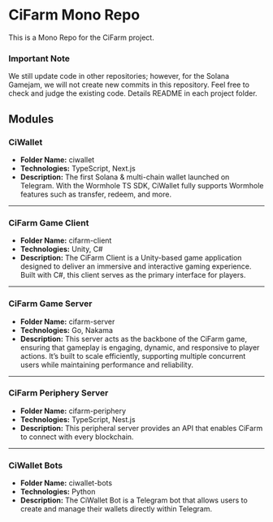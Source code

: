 # CiFarm Mono Repo

This is a Mono Repo for the CiFarm project.

### Important Note
We still update code in other repositories; however, for the Solana Gamejam, we will not create new commits in this repository. Feel free to check and judge the existing code.
Details README in each project folder.

## Modules

### CiWallet
- **Folder Name:** ciwallet
- **Technologies:** TypeScript, Next.js
- **Description:** The first Solana & multi-chain wallet launched on Telegram. With the Wormhole TS SDK, CiWallet fully supports Wormhole features such as transfer, redeem, and more. 

---

### CiFarm Game Client
- **Folder Name:** cifarm-client
- **Technologies:** Unity, C#
- **Description:** The CiFarm Client is a Unity-based game application designed to deliver an immersive and interactive gaming experience. Built with C#, this client serves as the primary interface for players.

---

### CiFarm Game Server
- **Folder Name:** cifarm-server
- **Technologies:** Go, Nakama
- **Description:** This server acts as the backbone of the CiFarm game, ensuring that gameplay is engaging, dynamic, and responsive to player actions. It’s built to scale efficiently, supporting multiple concurrent users while maintaining performance and reliability.

---

### CiFarm Periphery Server
- **Folder Name:** cifarm-periphery
- **Technologies:** TypeScript, Nest.js
- **Description:** This peripheral server provides an API that enables CiFarm to connect with every blockchain.

---

### CiWallet Bots
- **Folder Name:** ciwallet-bots
- **Technologies:** Python
- **Description:** The CiWallet Bot is a Telegram bot that allows users to create and manage their wallets directly within Telegram.
